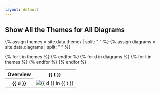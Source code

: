 ```yaml
---
layout: default
---
```

## Show All the Themes for All Diagrams

{% assign themes = site.data.themes | split: " " %}
{% assign diagrams = site.data.diagrams | split: " " %}

<table>
    <tr>
        <th>Overview</th>
{% for t in themes %}
        <th>{{ t }}</th>
{% endfor %}
    </tr>
{% for d in diagrams %}
    <tr>
        <th>{{ d }}</th>
{% for t in themes %}
        <td>
            <img src="../gallery/img/{{ d }}-{{ t }}.svg" alt="{{ d }} in {{ t }}" />
        </td>
{% endfor %}
    </tr>
{% endfor %}
</table>
